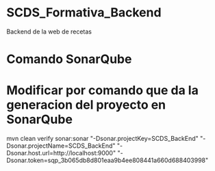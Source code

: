 # SCDS_Formativa_Backend
Backend de la web de recetas

# Comando SonarQube
# Modificar por comando que da la generacion del proyecto en SonarQube
mvn clean verify sonar:sonar "-Dsonar.projectKey=SCDS_BackEnd" "-Dsonar.projectName=SCDS_BackEnd" "-Dsonar.host.url=http://localhost:9000" "-Dsonar.token=sqp_3b065db8d801eaa9b4ee808441a660d688403998"